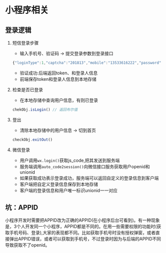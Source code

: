 # 小程序相关

## 登录逻辑

1. 短信登录步骤

   - 输入手机号、验证码 ->  提交登录参数到登录接口

   ```javascript
   {"loginType":1,"captcha":"201813","mobile":"13533616222","password":"201813","xcxJsCode":"011C9pll2mK6B745kInl
   ```

   - 验证成功:后端返回token、和登录人信息
   - 前端保存token和登录人信息到本地存储

2. 检查是否已登录

   - 在本地存储中查询用户信息，有则已登录

   ```javascript
   chekObj.isLogin() // 返回布尔值
   ```

3. 登出

   - 清除本地存储中的用户信息 -> 切到首页

   ```javascript
   checkObj.exitOut() 
   ```

4. 微信登录

   - 用户调用`wx.login()`获取js_code,把其发送到服务端
   - 服务端调用`auto_code2session()`向微信接口服务获取用户openid和unionid
   - 如果获取成功表示登录成功，服务端可以返回自定义的登录信息到客户端
   - 客户端把自定义登录信息保存到本地存储
   - 客户端的登录信息和用户唯一标识unionid一一对应



## 坑：APPID

小程序开发时需要把APPID改为正确的APPID(在小程序后台可看到)。有一种现象是，3个人开发同一个小程序，APPID都是不同的。在用一些需要权限的功能时(获取手机号码、登录),大家的表现都不同。比如获取手机号时没有授权弹窗，或者直接弹出APPID错误，或者可以获取到手机号，不过登录时因为与后端的APPID不同导致获取不了openid。
